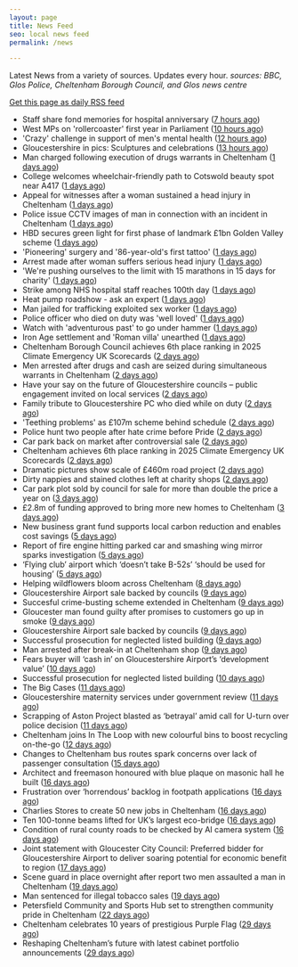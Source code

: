 ```yaml
---
layout: page
title: News Feed
seo: local news feed
permalink: /news

---
```


Latest News from a variety of sources. Updates every hour.
_sources: BBC, Glos Police, Cheltenham Borough Council, and Glos news centre_

[Get this page as daily RSS feed](/daily.rss)

<!-- news_marker starts -->
- Staff share fond memories for hospital anniversary ([7 hours ago](https://www.bbc.com/news/articles/c8xvvw9vep4o))
- West MPs on 'rollercoaster' first year in Parliament ([10 hours ago](https://www.bbc.com/news/articles/c056933ej6do))
- 'Crazy' challenge in support of men's mental health ([12 hours ago](https://www.bbc.com/news/articles/c873epv7pg8o))
- Gloucestershire in pics: Sculptures and celebrations ([13 hours ago](https://www.bbc.com/news/articles/cy0wqwjz59ko))
- Man charged following execution of drugs warrants in Cheltenham ([1 days ago](https://gloucesternewscentre.co.uk/man-charged-following-execution-of-drugs-warrants-in-cheltenham-2/))
- College welcomes wheelchair-friendly path to Cotswold beauty spot near A417 ([1 days ago](https://gloucesternewscentre.co.uk/college-welcomes-wheelchair-friendly-path-to-cotswold-beauty-spot-near-a417/))
- Appeal for witnesses after a woman sustained a head injury in Cheltenham ([1 days ago](https://gloucesternewscentre.co.uk/appeal-for-witnesses-after-a-woman-sustained-a-head-injury-in-cheltenham/))
- Police issue CCTV images of man in connection with an incident in Cheltenham ([1 days ago](https://gloucesternewscentre.co.uk/police-issue-cctv-images-of-man-in-connection-with-an-incident-in-cheltenham/))
- HBD secures green light for first phase of landmark £1bn Golden Valley scheme ([1 days ago](https://www.cheltenham.gov.uk/news/article/3030/hbd_secures_green_light_for_first_phase_of_landmark_1bn_golden_valley_scheme))
- 'Pioneering' surgery and '86-year-old's first tattoo' ([1 days ago](https://www.bbc.com/news/articles/cn0qxx8vr0xo))
- Arrest made after woman suffers serious head injury ([1 days ago](https://www.bbc.com/news/articles/c1wpgglvw52o))
- 'We're pushing ourselves to the limit with 15 marathons in 15 days for charity' ([1 days ago](https://www.bbc.com/news/articles/c4g8vz8n4lpo))
- Strike among NHS hospital staff reaches 100th day ([1 days ago](https://www.bbc.com/news/articles/ce8z3rl15e8o))
- Heat pump roadshow - ask an expert ([1 days ago](https://www.cheltenham.gov.uk/news/article/3029/heat_pump_roadshow_-_ask_an_expert))
- Man jailed for trafficking exploited sex worker ([1 days ago](https://www.bbc.com/news/articles/c86g4gj2jlno))
- Police officer who died on duty was 'well loved' ([1 days ago](https://www.bbc.com/news/articles/cx24rj40zl5o))
- Watch with 'adventurous past' to go under hammer ([1 days ago](https://www.bbc.com/news/articles/c9qxxvw5evvo))
- Iron Age settlement and 'Roman villa' unearthed ([1 days ago](https://www.bbc.com/news/articles/ce8zzp83q3ro))
- Cheltenham Borough Council achieves 6th place ranking in 2025 Climate Emergency UK Scorecards ([2 days ago](https://gloucesternewscentre.co.uk/cheltenham-borough-council-achieves-6th-place-ranking-in-2025-climate-emergency-uk-scorecards/))
- Men arrested after drugs and cash are seized during simultaneous warrants in Cheltenham ([2 days ago](https://gloucesternewscentre.co.uk/men-arrested-after-drugs-and-cash-are-seized-during-simultaneous-warrants-in-cheltenham/))
- Have your say on the future of Gloucestershire councils – public engagement invited on local services ([2 days ago](https://gloucesternewscentre.co.uk/have-your-say-on-the-future-of-gloucestershire-councils-public-engagement-invited-on-local-services/))
- Family tribute to Gloucestershire PC who died while on duty ([2 days ago](https://gloucesternewscentre.co.uk/family-tribute-to-gloucestershire-pc-who-died-while-on-duty/))
- 'Teething problems' as £107m scheme behind schedule ([2 days ago](https://www.bbc.com/news/articles/cx2kxwerelzo))
- Police hunt two people after hate crime before Pride ([2 days ago](https://www.bbc.com/news/articles/c2ezn0d8d8do))
- Car park back on market after controversial sale ([2 days ago](https://www.bbc.com/news/articles/czxwp0gxxy3o))
- Cheltenham achieves 6th place ranking in 2025 Climate Emergency UK Scorecards ([2 days ago](https://www.cheltenham.gov.uk/news/article/3028/cheltenham_achieves_6th_place_ranking_in_2025_climate_emergency_uk_scorecards))
- Dramatic pictures show scale of £460m road project ([2 days ago](https://www.bbc.com/news/articles/c20wwle56gqo))
- Dirty nappies and stained clothes left at charity shops ([2 days ago](https://www.bbc.com/news/articles/cy5w35506zko))
- Car park plot sold by council for sale for more than double the price a year on ([3 days ago](https://gloucesternewscentre.co.uk/car-park-plot-sold-by-council-for-sale-for-more-than-double-the-price-a-year-on/))
- £2.8m of funding approved to bring more new homes to Cheltenham ([3 days ago](https://www.cheltenham.gov.uk/news/article/3027/28m_of_funding_approved_to_bring_more_new_homes_to_cheltenham))
- New business grant fund supports local carbon reduction and enables cost savings ([5 days ago](https://www.cheltenham.gov.uk/news/article/3026/new_business_grant_fund_supports_local_carbon_reduction_and_enables_cost_savings))
- Report of fire engine hitting parked car and smashing wing mirror sparks investigation ([5 days ago](https://gloucesternewscentre.co.uk/report-of-fire-engine-hitting-parked-car-and-smashing-wing-mirror-sparks-investigation/))
- ‘Flying club’ airport which ‘doesn’t take B-52s’ ‘should be used for housing’ ([5 days ago](https://gloucesternewscentre.co.uk/flying-club-airport-which-doesnt-take-b-52s-should-be-used-for-housing/))
- Helping wildflowers bloom across Cheltenham ([8 days ago](https://www.cheltenham.gov.uk/news/article/3025/helping_wildflowers_bloom_across_cheltenham))
- Gloucestershire Airport sale backed by councils ([9 days ago](https://gloucesternewscentre.co.uk/gloucestershire-airport-sale-backed-by-councils/))
- Succesful crime-busting scheme extended in Cheltenham ([9 days ago](https://gloucesternewscentre.co.uk/succesful-crime-busting-scheme-extended-in-cheltenham/))
- Gloucester man found guilty after promises to customers go up in smoke ([9 days ago](https://gloucesternewscentre.co.uk/gloucester-man-found-guilty-after-promises-to-customers-go-up-in-smoke/))
- Gloucestershire Airport sale backed by councils ([9 days ago](https://www.cheltenham.gov.uk/news/article/3024/gloucestershire_airport_sale_backed_by_councils))
- Successful prosecution for neglected listed building ([9 days ago](https://gloucesternewscentre.co.uk/successful-prosecution-for-neglected-listed-building/))
- Man arrested after break-in at Cheltenham shop ([9 days ago](https://gloucesternewscentre.co.uk/man-arrested-after-break-in-at-cheltenham-shop/))
- Fears buyer will ‘cash in’ on Gloucestershire Airport’s ‘development value’ ([10 days ago](https://gloucesternewscentre.co.uk/fears-buyer-will-cash-in-on-gloucestershire-airports-development-value/))
- Successful prosecution for neglected listed building ([10 days ago](https://www.cheltenham.gov.uk/news/article/3023/successful_prosecution_for_neglected_listed_building))
- The Big Cases ([11 days ago](https://www.bbc.co.uk/iplayer/episode/m001z7w2))
- Gloucestershire maternity services under government review ([11 days ago](https://www.bbc.co.uk/sounds/play/p0ll39jx))
- Scrapping of Aston Project blasted as ‘betrayal’ amid call for U-turn over police decision ([11 days ago](https://gloucesternewscentre.co.uk/scrapping-of-aston-project-blasted-as-betrayal-amid-call-for-u-turn-over-police-decision/))
- Cheltenham joins In The Loop with new colourful bins to boost recycling on-the-go ([12 days ago](https://www.cheltenham.gov.uk/news/article/3022/cheltenham_joins_in_the_loop_with_new_colourful_bins_to_boost_recycling_on-the-go))
- Changes to Cheltenham bus routes spark concerns over lack of passenger consultation ([15 days ago](https://gloucesternewscentre.co.uk/changes-to-cheltenham-bus-routes-spark-concerns-over-lack-of-passenger-consultation/))
- Architect and freemason honoured with blue plaque on masonic hall he built ([16 days ago](https://gloucesternewscentre.co.uk/architect-and-freemason-honoured-with-blue-plaque-on-masonic-hall-he-built/))
- Frustration over ‘horrendous’ backlog in footpath applications ([16 days ago](https://gloucesternewscentre.co.uk/frustration-over-horrendous-backlog-in-footpath-applications/))
- Charlies Stores to create 50 new jobs in Cheltenham ([16 days ago](https://gloucesternewscentre.co.uk/charlies-stores-to-create-50-new-jobs-in-cheltenham/))
- Ten 100-tonne beams lifted for UK’s largest eco-bridge ([16 days ago](https://www.bbc.co.uk/sounds/play/p0lk57bp))
- Condition of rural county roads to be checked by AI camera system ([16 days ago](https://gloucesternewscentre.co.uk/condition-of-rural-county-roads-to-be-checked-by-ai-camera-system/))
- Joint statement with Gloucester City Council: Preferred bidder for Gloucestershire Airport to deliver soaring potential for economic benefit to region ([17 days ago](https://www.cheltenham.gov.uk/news/article/3021/joint_statement_with_gloucester_city_council_preferred_bidder_for_gloucestershire_airport_to_deliver_soaring_potential_for_economic_benefit_to_region))
- Scene guard in place overnight after report two men assaulted a man in Cheltenham ([19 days ago](https://gloucesternewscentre.co.uk/scene-guard-in-place-overnight-after-report-two-men-assaulted-a-man-in-cheltenham/))
- Man sentenced for illegal tobacco sales ([19 days ago](https://gloucesternewscentre.co.uk/man-sentenced-for-illegal-tobacco-sales/))
- Petersfield Community and Sports Hub set to strengthen community pride in Cheltenham ([22 days ago](https://www.cheltenham.gov.uk/news/article/3020/petersfield_community_and_sports_hub_set_to_strengthen_community_pride_in_cheltenham))
- Cheltenham celebrates 10 years of prestigious Purple Flag ([29 days ago](https://www.cheltenham.gov.uk/news/article/3019/cheltenham_celebrates_10_years_of_prestigious_purple_flag))
- Reshaping Cheltenham’s future with latest cabinet portfolio announcements ([29 days ago](https://www.cheltenham.gov.uk/news/article/3018/reshaping_cheltenhams_future_with_latest_cabinet_portfolio_announcements))

<!-- news_marker ends -->
